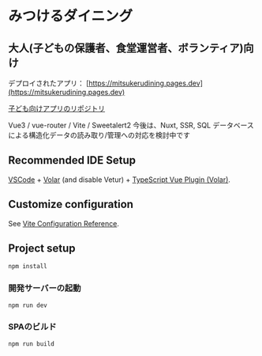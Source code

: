 # みつけるダイニング
## 大人(子どもの保護者、食堂運営者、ボランティア)向け

デプロイされたアプリ：
[https://mitsukerudining.pages.dev](https://mitsukerudining.pages.dev)

[子ども向けアプリのリポジトリ](https://github.com/famisics/cosmo-mitsukerudining-kids)

Vue3 / vue-router / Vite  / Sweetalert2
今後は、Nuxt, SSR, SQL データベースによる構造化データの読み取り/管理への対応を検討中です

## Recommended IDE Setup

[VSCode](https://code.visualstudio.com/) + [Volar](https://marketplace.visualstudio.com/items?itemName=Vue.volar) (and disable Vetur) + [TypeScript Vue Plugin (Volar)](https://marketplace.visualstudio.com/items?itemName=Vue.vscode-typescript-vue-plugin).

## Customize configuration

See [Vite Configuration Reference](https://vitejs.dev/config/).

## Project setup

```sh
npm install
```

### 開発サーバーの起動

```sh
npm run dev
```

### SPAのビルド

```sh
npm run build
```
